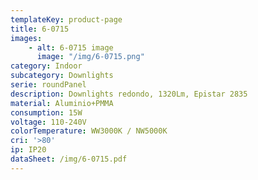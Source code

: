 ```yaml
---
templateKey: product-page
title: 6-0715
images:
    - alt: 6-0715 image
      image: "/img/6-0715.png"
category: Indoor
subcategory: Downlights
serie: roundPanel
description: Downlights redondo, 1320Lm, Epistar 2835
material: Aluminio+PMMA
consumption: 15W
voltage: 110-240V
colorTemperature: WW3000K / NW5000K
cri: '>80'
ip: IP20
dataSheet: /img/6-0715.pdf
---
```






